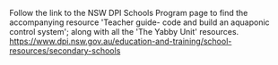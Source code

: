 Follow the link to the NSW DPI Schools Program page to find the accompanying resource 'Teacher guide- code and build an aquaponic control system'; along with all the 
'The Yabby Unit' resources.  https://www.dpi.nsw.gov.au/education-and-training/school-resources/secondary-schools  

